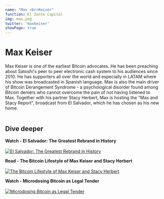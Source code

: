 ```yaml
---
name: "Max <br>Keiser"
function: El Zonte Capital
img: max.png
twitter: 'maxkeiser'
showPage: true
---
```


# Max Keiser
 
Max Keiser is one of the earliest Bitcoin advocates. He has been preaching about Satoshi's peer to peer electronic cash system to his audiences since 2010. He has supporters all over the world and especially in LATAM where his show was broadcasted in Spanish language. Max is also the main driver of Bitcoin Derangement Syndrome - a psychological disorder found among Bitcoin deniers who cannot overcome the pain of not having listened to Max. Together with his partner Stacy Herbert, Max is hosting the "Max and Stacy Report", broadcast from El Salvador, which he has chosen as his new home.
<br><br>

## Dive deeper


<div class="grid grid-cols-1 md:grid-cols-2 gap-5">
<div class="p-3 my-2">

**Watch - El Salvador: The Greatest Rebrand in History** <br><br>
[ ![El Salvador: The Greatest Rebrand in History](/2022/content/max_rebrand.png)](https://www.youtube.com/watch?v=KZqP90Eb6tE/)
</div>

<div class="p-3 my-2">

**Read - The Bitcoin Lifestyle of Max Keiser and Stacy Herbert** <br><br>
[ ![The Bitcoin Lifestyle of Max Keiser and Stacy Herbert](/2022/content/stacy_bm.png)](https://bitcoinmagazine.com/culture/max-keiser-stacy-herbert-bitcoin-lifestyle/)
</div>

<div class="p-3 my-2">

**Watch - Microdosing Bitcoin as Legal Tender** <br><br>
[ ![Microdosing Bitcoin as Legal Tender](/2022/content/orangepill.png)](https://www.youtube.com/watch?v=JV3M-2pkYBw/)
</div>

</div>

<br>




